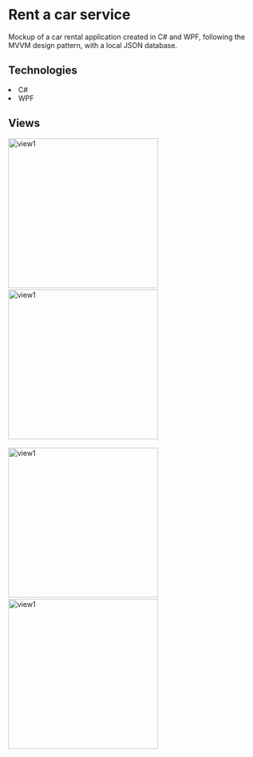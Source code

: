 # Rent a car service
Mockup of a car rental application created in C# and WPF, following the MVVM design pattern, with a local JSON database.

## Technologies
<li>C#</li>
<li>WPF</li>

## Views
<img src="https://github.com/Fibern/rental/assets/72557793/8a5a6e3b-c651-4ad7-90bb-99658d41ccc8" alt="view1" width=300>
&nbsp;
&nbsp;
<img src="https://github.com/Fibern/rental/assets/72557793/d84b5833-1db9-45d1-8685-bb3713231871" alt="view1" width=300>
<br>
<br>
<img src="https://github.com/Fibern/rental/assets/72557793/92585abe-2d63-4cf3-95fc-68eef59b85ee" alt="view1" width=300>
&nbsp;
&nbsp;
<img src="https://github.com/Fibern/rental/assets/72557793/a1ad1b18-4e4c-4d69-bb33-c2b7c0733759" alt="view1" width=300>
